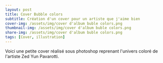 ```yaml
---
layout: post
title: Cover Bubble colors
subtitle: Création d'un cover pour un artiste que j'aime bien
cover-img: /assets/img/cover d'album buble colors.png
thumbnail-img: /assets/img/cover d'album buble colors.png
share-img: /assets/img/cover d'album buble colors.png
tags: [Cover, illustration]
---
```


Voici une petite cover réalisé sous photoshop reprenant l'univers coloré de l'artiste Zed Yun Pavarotti.
